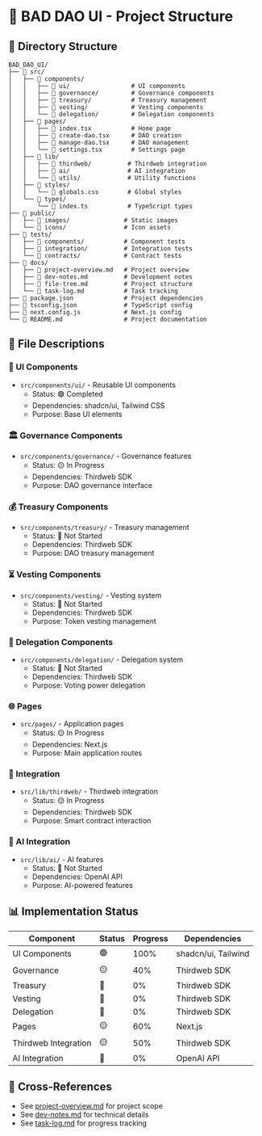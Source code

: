 # 📁 BAD DAO UI - Project Structure

## 📂 Directory Structure

```
BAD_DAO_UI/
├── 📂 src/
│   ├── 📂 components/
│   │   ├── 📂 ui/                 # UI components
│   │   ├── 📂 governance/         # Governance components
│   │   ├── 📂 treasury/           # Treasury management
│   │   ├── 📂 vesting/            # Vesting components
│   │   └── 📂 delegation/         # Delegation components
│   ├── 📂 pages/
│   │   ├── 📄 index.tsx           # Home page
│   │   ├── 📄 create-dao.tsx      # DAO creation
│   │   ├── 📄 manage-dao.tsx      # DAO management
│   │   └── 📄 settings.tsx        # Settings page
│   ├── 📂 lib/
│   │   ├── 📂 thirdweb/          # Thirdweb integration
│   │   ├── 📂 ai/                # AI integration
│   │   └── 📂 utils/             # Utility functions
│   ├── 📂 styles/
│   │   └── 📄 globals.css        # Global styles
│   └── 📂 types/
│       └── 📄 index.ts           # TypeScript types
├── 📂 public/
│   ├── 📂 images/               # Static images
│   └── 📂 icons/                # Icon assets
├── 📂 tests/
│   ├── 📂 components/           # Component tests
│   ├── 📂 integration/          # Integration tests
│   └── 📂 contracts/            # Contract tests
├── 📂 docs/
│   ├── 📄 project-overview.md   # Project overview
│   ├── 📄 dev-notes.md          # Development notes
│   ├── 📄 file-tree.md          # Project structure
│   └── 📄 task-log.md           # Task tracking
├── 📄 package.json              # Project dependencies
├── 📄 tsconfig.json             # TypeScript config
├── 📄 next.config.js            # Next.js config
└── 📄 README.md                 # Project documentation
```

## 📝 File Descriptions

### 🎨 UI Components
- `src/components/ui/` - Reusable UI components
  - Status: 🟢 Completed
  - Dependencies: shadcn/ui, Tailwind CSS
  - Purpose: Base UI elements

### 🏛️ Governance Components
- `src/components/governance/` - Governance features
  - Status: 🟡 In Progress
  - Dependencies: Thirdweb SDK
  - Purpose: DAO governance interface

### 💰 Treasury Components
- `src/components/treasury/` - Treasury management
  - Status: 🔴 Not Started
  - Dependencies: Thirdweb SDK
  - Purpose: DAO treasury management

### ⏳ Vesting Components
- `src/components/vesting/` - Vesting system
  - Status: 🔴 Not Started
  - Dependencies: Thirdweb SDK
  - Purpose: Token vesting management

### 👥 Delegation Components
- `src/components/delegation/` - Delegation system
  - Status: 🔴 Not Started
  - Dependencies: Thirdweb SDK
  - Purpose: Voting power delegation

### 🌐 Pages
- `src/pages/` - Application pages
  - Status: 🟡 In Progress
  - Dependencies: Next.js
  - Purpose: Main application routes

### 🔌 Integration
- `src/lib/thirdweb/` - Thirdweb integration
  - Status: 🟡 In Progress
  - Dependencies: Thirdweb SDK
  - Purpose: Smart contract interaction

### 🤖 AI Integration
- `src/lib/ai/` - AI features
  - Status: 🔴 Not Started
  - Dependencies: OpenAI API
  - Purpose: AI-powered features

## 📊 Implementation Status

| Component | Status | Progress | Dependencies |
|-----------|--------|----------|--------------|
| UI Components | 🟢 | 100% | shadcn/ui, Tailwind |
| Governance | 🟡 | 40% | Thirdweb SDK |
| Treasury | 🔴 | 0% | Thirdweb SDK |
| Vesting | 🔴 | 0% | Thirdweb SDK |
| Delegation | 🔴 | 0% | Thirdweb SDK |
| Pages | 🟡 | 60% | Next.js |
| Thirdweb Integration | 🟡 | 50% | Thirdweb SDK |
| AI Integration | 🔴 | 0% | OpenAI API |

## 🔄 Cross-References

- See [project-overview.md](./project-overview.md) for project scope
- See [dev-notes.md](./dev-notes.md) for technical details
- See [task-log.md](./task-log.md) for progress tracking 